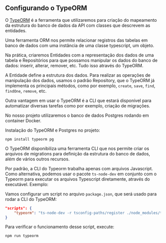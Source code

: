 ## Configurando o TypeORM

O [TypeORM](https://typeorm.io/) é a ferramenta que utilizaremos para criação do mapeamento da estrutura do banco de dados da API com classes que descrevem as entidades.

Uma ferramenta ORM nos permite relacionar registros das tabelas em banco de dados com uma instância de uma classe typescript, um objeto.

Na prática, criaremos Entidades com a representação dos dados de uma tabela e Repositórios para que possamos manipular os dados do banco de dados: inserir, alterar, remover, etc. Tudo isso através do TypeORM.

A Entidade define a estrutura dos dados. Para realizar as operações de manipulação dos dados, usamos o padrão Repository, que o TypeORM já implementa os principais métodos, como por exemplo, `create`, `save`, `find`, `findOne`, `remove`, etc.

Outra vantagem em usar o TypeORM é a CLI que estará disponível para automatizar diversas tarefas como por exemplo, criação de migrações.

No nosso projeto utilizaremos o banco de dados Postgres rodando em container Docker.

Instalação do TypeORM e Postgres no projeto:

```shell
npm install typeorm pg
```

O TypeORM disponibiliza uma ferramenta CLI que nos permite criar os arquivos de migrations para definição da estrutura do banco de dados, além de vários outros recursos.

Por padrão, a CLI do Typeorm trabalha apenas com arquivos Javascript. Como alternativa, podemos usar o pacote `ts-node-dev` em conjunto com o Typeorm para executar os arquivos Typescript diretamente, através do executável. Exemplo:

Vamos configurar um script no arquivo `package.json`, que será usado para rodar a CLI do TypeORM:

```json
"scripts": {
	"typeorm": "ts-node-dev -r tsconfig-paths/register ./node_modules/typeorm/cli.js"
}
```

Para verificar o funcionamento desse script, execute:

```shell
npm run typeorm
```
